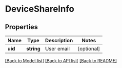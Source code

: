 # DeviceShareInfo

## Properties
Name | Type | Description | Notes
------------ | ------------- | ------------- | -------------
**uid** | **string** | User email | [optional] 

[[Back to Model list]](../README.md#documentation-for-models) [[Back to API list]](../README.md#documentation-for-api-endpoints) [[Back to README]](../README.md)


